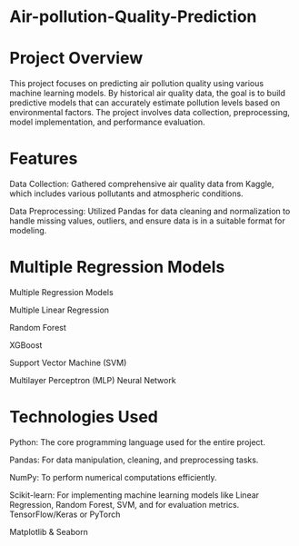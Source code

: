 # Air-pollution-Quality-Prediction

# Project Overview

This project focuses on predicting air pollution quality using various machine learning models. By historical air quality data, the goal is to build predictive models that can accurately estimate pollution levels based on environmental factors. The project involves data collection, preprocessing, model implementation, and performance evaluation.

# Features

Data Collection: Gathered comprehensive air quality data from Kaggle, which includes various pollutants and atmospheric conditions.

Data Preprocessing: Utilized Pandas for data cleaning and normalization to handle missing values, outliers, and ensure data is in a suitable format for modeling.


# Multiple Regression Models

Multiple Regression Models

Multiple Linear Regression

Random Forest

XGBoost

Support Vector Machine (SVM)

Multilayer Perceptron (MLP) Neural Network


# Technologies Used

Python: The core programming language used for the entire project.

Pandas: For data manipulation, cleaning, and preprocessing tasks.

NumPy: To perform numerical computations efficiently.

Scikit-learn: For implementing machine learning models like Linear Regression, Random Forest, SVM, and for evaluation metrics.
TensorFlow/Keras or PyTorch

Matplotlib & Seaborn
